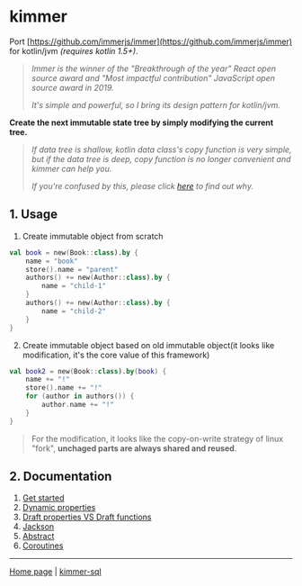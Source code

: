 # kimmer

Port [https://github.com/immerjs/immer](https://github.com/immerjs/immer) for kotlin/jvm *(requires kotlin 1.5+)*.

> *Immer is the winner of the "Breakthrough of the year" React open source award and "Most impactful contribution" JavaScript open source award in 2019.*
> 
> *It's simple and powerful, so I bring its design pattern for kotlin/jvm.*

**Create the next immutable state tree by simply modifying the current tree.**

> *If data tree is shallow, kotlin data class's copy function is very simple, but if the data tree is deep, copy function is no longer convenient and kimmer can help you.* 
> 
> *If you're confused by this, please click [here](./value.md) to find out why.* 

## 1. Usage

1. Create immutable object from scratch
```kt
val book = new(Book::class).by {
    name = "book"
    store().name = "parent"
    authors() += new(Author::class).by {
        name = "child-1"
    }
    authors() += new(Author::class).by {
        name = "child-2"
    }
}
```

2. Create immutable object based on old immutable object(it looks like modification, it's the core value of this framework)
```kt
val book2 = new(Book::class).by(book) {
    name += "!"
    store().name += "!"
    for (author in authors()) {
        author.name += "!"
    }
}
```

> For the modification, it looks like the copy-on-write strategy of linux "fork", **unchaged parts are always shared and reused**.

## 2. Documentation
1. [Get started](./get-started.md)
2. [Dynamic properties](./dynamic.md)
3. [Draft properties VS Draft functions](./propfun.md)
4. [Jackson](./jackson.md)
5. [Abstract](./abstract.md)
6. [Coroutines](./coroutine.md)

--------------------------

[Home page](https://github.com/babyfish-ct/kimmer) | [kimmer-sql](../kimmer-sql/README.md)
